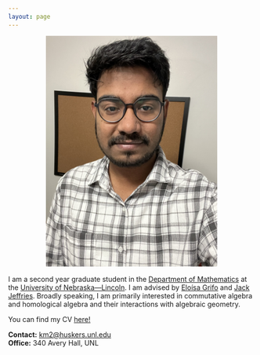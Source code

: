 ```yaml
---
layout: page
---
```


<div align="center">
	<img src="IMG_2095.jpeg" width="350" height="470"> 
</div>

I am a second year graduate student in the [Department of Mathematics](https://math.unl.edu) at the [University of Nebraska—Lincoln](https://www.unl.edu). I am advised by [Eloísa Grifo](https://eloisagrifo.github.io) and [Jack Jeffries](https://jack-jeffries.github.io). Broadly speaking, I am primarily interested in commutative algebra and homological algebra and their interactions with algebraic geometry. 

You can find my CV [here!](CV_UNL.pdf)

**Contact:** km2@huskers.unl.edu <br/>
**Office:** 340 Avery Hall, UNL






